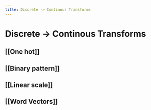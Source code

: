 ```yaml
---
title: Discrete -> Continous Transforms
---
```


# Discrete -> Continous Transforms

## [[One hot]]

## [[Binary pattern]]

## [[Linear scale]]

## [[Word Vectors]]






















































































